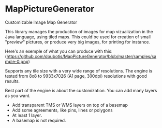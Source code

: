 # MapPictureGenerator
Customizable Image Map Generator

This library manages the production of images for map vizualization in the Java language, using tiled maps.
This could be used for creation of small "preview" pictures, or produce very big images, for printing for instance.

Here's an exemple of what you can produce with this:
(https://github.com/doubotis/MapPictureGenerator/blob/master/samples/sample-0.png)

Supports any tile size with a very wide range of resolutions.
The engine is tested from 8x8 to 9933x7026 (A1 page, 300dpi) resolutions with good results.

Best part of the engine is about the customization. You can add many layers as you want.
* Add transparent TMS or WMS layers on top of a basemap
* Add some agreements, like pins, lines or polygons
* At least 1 layer.
* A basemap is not required.
